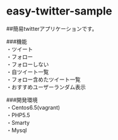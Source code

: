 easy-twitter-sample
===================


##簡易twitterアプリケーションです。<br>


###機能</br>
・ツイート</br>
・フォロー</br>
・フォローしない</br>
・自ツイート一覧</br>
・フォロー含めたツイート一覧</br>
・おすすめユーザーランダム表示</br>


###開発環境</br>
・Centos6.5(vagrant)</br>
・PHP5.5</br>
・Smarty</br>
・Mysql</br>

